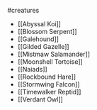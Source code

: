 #creatures

- [[Abyssal Koi]]
- [[Blossom Serpent]]
- [[Galehound]]
- [[Gilded Gazelle]]
- [[Mistmaw Salamander]]
- [[Moonshell Tortoise]]
- [[Naiads]]
- [[Rockbound Hare]]
- [[Stormwing Falcon]]
- [[Timewalker Reptid]]
- [[Verdant Owl]]
